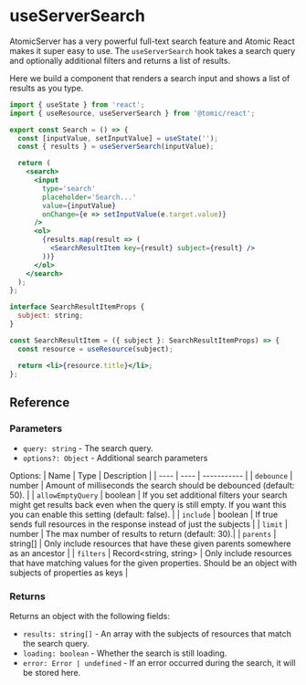 # useServerSearch

AtomicServer has a very powerful full-text search feature and Atomic React makes it super easy to use.
The `useServerSearch` hook takes a search query and optionally additional filters and returns a list of results.

Here we build a component that renders a search input and shows a list of results as you type.

```jsx
import { useState } from 'react';
import { useResource, useServerSearch } from '@tomic/react';

export const Search = () => {
  const [inputValue, setInputValue] = useState('');
  const { results } = useServerSearch(inputValue);

  return (
    <search>
      <input
        type='search'
        placeholder='Search...'
        value={inputValue}
        onChange={e => setInputValue(e.target.value)}
      />
      <ol>
        {results.map(result => (
          <SearchResultItem key={result} subject={result} />
        ))}
      </ol>
    </search>
  );
};

interface SearchResultItemProps {
  subject: string;
}

const SearchResultItem = ({ subject }: SearchResultItemProps) => {
  const resource = useResource(subject);

  return <li>{resource.title}</li>;
};
```

## Reference

### Parameters

- `query: string` - The search query.
- `options?: Object` - Additional search parameters

Options:
| Name | Type | Description |
| ---- | ---- | ----------- |
| `debounce` | number | Amount of milliseconds the search should be debounced (default: 50). |
| `allowEmptyQuery` | boolean | If you set additional filters your search might get results back even when the query is still empty. If you want this you can enable this setting (default: false). |
| `include` | boolean | If true sends full resources in the response instead of just the subjects |
| `limit` | number | The max number of results to return (default: 30).|
| `parents` | string[] | Only include resources that have these given parents somewhere as an ancestor |
| `filters` | Record<string, string> | Only include resources that have matching values for the given properties. Should be an object with subjects of properties as keys |

### Returns

Returns an object with the following fields:

- `results: string[]` - An array with the subjects of resources that match the search query.
- `loading: boolean` - Whether the search is still loading.
- `error: Error | undefined` - If an error occurred during the search, it will be stored here.
